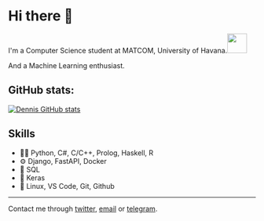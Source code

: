 # Hi there 👋

I'm a Computer Science student at MATCOM, University of Havana.<img src="https://media.giphy.com/media/WUlplcMpOCEmTGBtBW/giphy.gif" width="40">

And a Machine Learning enthusiast.


## GitHub stats:
[![Dennis GitHub stats](https://github-readme-stats.vercel.app/api?username=dfiallo35&show_icons=true&line_height=27&include_all_commits=true&theme=dark)](https://github.com/anuraghazra/github-readme-stats)

## Skills

- 👨‍💻 Python, C#, C/C++, Prolog, Haskell, R
- ⚙️ Django, FastAPI, Docker
- 💽 SQL
- 🤖 Keras
- 🧰 Linux, VS Code, Git, Github



----

Contact me through [twitter](https://twitter.com/dionisio3535), [email](mailto:dfiallo35@gmail.com) or [telegram](https://t.me/code_418).
